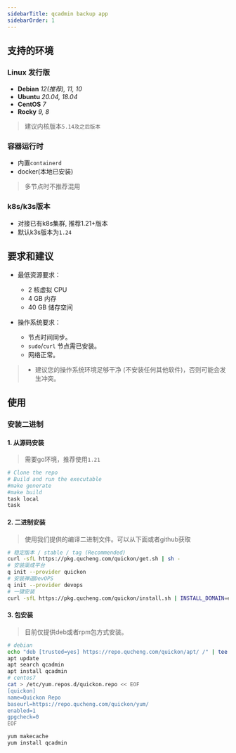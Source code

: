 ```yaml
---
sidebarTitle: qcadmin backup app
sidebarOrder: 1
---
```


## 支持的环境

### Linux 发行版

* **Debian**  *12(推荐), 11, 10*
* **Ubuntu**  *20.04, 18.04*
* **CentOS**  *7*
* **Rocky**  *9, 8*

> 建议内核版本`5.14及之后版本`

### 容器运行时

* 内置`containerd`
* docker(本地已安装)

> 多节点时不推荐混用

### k8s/k3s版本

* 对接已有k8s集群, 推荐1.21+版本
* 默认k3s版本为`1.24`

## 要求和建议

* 最低资源要求：
  * 2 核虚拟 CPU
  * 4 GB 内存
  * 40 GB 储存空间

* 操作系统要求：

  * 节点时间同步。
  * `sudo`/`curl` 节点需已安装。
  * 网络正常。

> * 建议您的操作系统环境足够干净 (不安装任何其他软件)，否则可能会发生冲突。

## 使用

### 安装二进制

#### 1. 从源码安装

> 需要go环境，推荐使用`1.21`

```bash
# Clone the repo
# Build and run the executable
#make generate
#make build
task local
task
```

#### 2. 二进制安装

> 使用我们提供的编译二进制文件。可以从下面或者github获取

```bash
# 稳定版本 / stable / tag (Recommended)
curl -sfL https://pkg.qucheng.com/quickon/get.sh | sh -
# 安装渠成平台
q init --provider quickon
# 安装禅道DevOPS
q init --provider devops
# 一键安装
curl -sfL https://pkg.qucheng.com/quickon/install.sh | INSTALL_DOMAIN=example.com sh -
```

#### 3. 包安装

> 目前仅提供deb或者rpm包方式安装。

```bash
# debian
echo "deb [trusted=yes] https://repo.qucheng.com/quickon/apt/ /" | tee /etc/apt/sources.list.d/quickon.list
apt update
apt search qcadmin
apt install qcadmin
# centos7
cat > /etc/yum.repos.d/quickon.repo << EOF
[quickon]
name=Quickon Repo
baseurl=https://repo.qucheng.com/quickon/yum/
enabled=1
gpgcheck=0
EOF

yum makecache
yum install qcadmin
```

